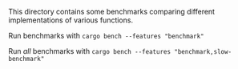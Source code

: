 This directory contains some benchmarks comparing different implementations of various functions.

Run benchmarks with `cargo bench --features "benchmark"`

Run _all_ benchmarks with `cargo bench --features "benchmark,slow-benchmark"`
